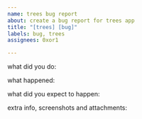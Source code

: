 ```yaml
---
name: trees bug report
about: create a bug report for trees app
title: "[trees] [bug]"
labels: bug, trees
assignees: 0xor1

---
```


what did you do:


what happened:


what did you expect to happen:


extra info, screenshots and attachments:
